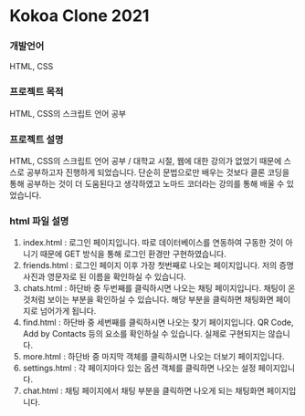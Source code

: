 # Kokoa Clone 2021 

### 개발언어
HTML, CSS

### 프로젝트 목적 
HTML, CSS의 스크립트 언어 공부 

### 프로젝트 설명
HTML, CSS의 스크립트 언어 공부 / 대학교 시절, 웹에 대한 강의가 없었기 때문에 스스로 공부하고자 진행하게 되었습니다. 단순히 문법으로만 배우는 것보다 클론 코딩을 통해 공부하는 것이 더 도움된다고 생각하였고 노마드 코더라는 강의를 통해 배울 수 있었습니다. 

### html 파일 설명
1. index.html : 로그인 페이지입니다. 따로 데이터베이스를 연동하여 구동한 것이 아니기 때문에 GET 방식을 통해 로그인 환경만 구현하였습니다. 
2. friends.html : 로그인 페이지 이후 가장 첫번째로 나오는 페이지입니다. 저의 증명사진과 영문자로 된 이름을 확인하실 수 있습니다.
3. chats.html : 하단바 중 두번째를 클릭하시면 나오는 채팅 페이지입니다. 채팅이 온 것처럼 보이는 부분을 확인하실 수 있습니다. 해당 부분을 클릭하면 채팅화면 페이지로 넘어가게 됩니다.
4. find.html : 하단바 중 세번째를 클릭하시면 나오는 찾기 페이지입니다. QR Code, Add by Contacts 등의 요소를 확인하실 수 있습니다. 실제로 구현되지는 않습니다. 
5. more.html : 하단바 중 마지막 객체를 클릭하시면 나오는 더보기 페이지입니다.
6. settings.html : 각 페이지마다 있는 옵션 객체를 클릭하면 나오는 설정 페이지입니다. 
7. chat.html : 채팅 페이지에서 채팅 부분을 클릭하면 나오게 되는 채팅화면 페이지입니다. 
